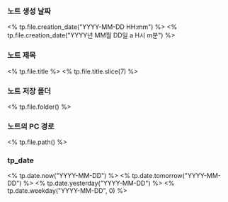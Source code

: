 
### 노트 생성 날짜
<% tp.file.creation_date("YYYY-MM-DD HH:mm") %>
<% tp.file.creation_date("YYYY년 MM월 DD일 a H시 m분") %>

### 노트 제목
<% tp.file.title %>
<% tp.file.title.slice(7) %>

### 노트 저장 폴더
<% tp.file.folder() %>

### 노트의 PC 경로
<% tp.file.path() %>

### tp_date
<% tp.date.now("YYYY-MM-DD") %>
<% tp.date.tomorrow("YYYY-MM-DD") %>
<% tp.date.yesterday("YYYY-MM-DD") %>
<% tp.date.weekday("YYYY-MM-DD", 0) %>
